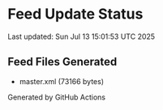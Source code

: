 # Feed Update Status
Last updated: Sun Jul 13 15:01:53 UTC 2025

## Feed Files Generated
- master.xml (73166 bytes)

Generated by GitHub Actions
